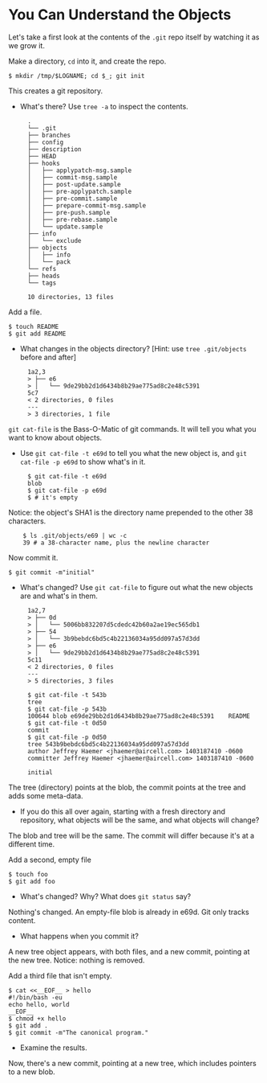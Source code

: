 You Can Understand the Objects
=============================

Let's take a first look at the contents of the `.git` repo itself
by watching it as we grow it.

Make a directory, `cd` into it, and create the repo.

    $ mkdir /tmp/$LOGNAME; cd $_; git init

This creates a git repository.

- What's there?  Use `tree -a` to inspect the contents.

        .
        └── .git
        ├── branches
        ├── config
        ├── description
        ├── HEAD
        ├── hooks
        │   ├── applypatch-msg.sample
        │   ├── commit-msg.sample
        │   ├── post-update.sample
        │   ├── pre-applypatch.sample
        │   ├── pre-commit.sample
        │   ├── prepare-commit-msg.sample
        │   ├── pre-push.sample
        │   ├── pre-rebase.sample
        │   └── update.sample
        ├── info
        │   └── exclude
        ├── objects
        │   ├── info
        │   └── pack
        └── refs
        ├── heads
        └── tags

        10 directories, 13 files

Add a file.

    $ touch README
    $ git add README

- What changes in the objects directory? [Hint: use `tree .git/objects` before and after]


        1a2,3
        > ├── e6
        > │   └── 9de29bb2d1d6434b8b29ae775ad8c2e48c5391
        5c7
        < 2 directories, 0 files
        ---
        > 3 directories, 1 file


`git cat-file` is the Bass-O-Matic of git commands. It will tell you what you want to know about objects.

- Use `git cat-file -t e69d` to tell you what the new object is,
and `git cat-file -p e69d` to show what's in it.

        $ git cat-file -t e69d
        blob
        $ git cat-file -p e69d
        $ # it's empty
Notice: the object's SHA1 is the directory name prepended to the other 38 characters.

        $ ls .git/objects/e69 | wc -c
        39 # a 38-character name, plus the newline character

Now commit it.

    $ git commit -m"initial"

- What's changed?  Use `git cat-file` to figure out what the new objects are and what's in them.

        1a2,7
        > ├── 0d
        > │   └── 5006bb832207d5cdedc42b60a2ae19ec565db1
        > ├── 54
        > │   └── 3b9bebdc6bd5c4b22136034a95dd097a57d3dd
        > ├── e6
        > │   └── 9de29bb2d1d6434b8b29ae775ad8c2e48c5391
        5c11
        < 2 directories, 0 files
        ---
        > 5 directories, 3 files

        $ git cat-file -t 543b
        tree
        $ git cat-file -p 543b
        100644 blob e69de29bb2d1d6434b8b29ae775ad8c2e48c5391	README
        $ git cat-file -t 0d50
        commit
        $ git cat-file -p 0d50
        tree 543b9bebdc6bd5c4b22136034a95dd097a57d3dd
        author Jeffrey Haemer <jhaemer@aircell.com> 1403187410 -0600
        committer Jeffrey Haemer <jhaemer@aircell.com> 1403187410 -0600

        initial

The tree (directory) points at the blob, the commit points at the tree and adds some meta-data.

- If you do this all over again, starting with a fresh directory and repository, what objects will be the same, and what objects will change?

The blob and tree will be the same. The commit will differ because it's at a different time.

Add a second, empty file

    $ touch foo
    $ git add foo

- What's changed? Why? What does `git status` say?

Nothing's changed. An empty-file blob is already in e69d. Git only tracks content.

- What happens when you commit it?

A new tree object appears, with both files, and a new commit, pointing at the new tree.
Notice: nothing is removed.

Add a third file that isn't empty.

    $ cat <<__EOF__ > hello
    #!/bin/bash -eu
    echo hello, world
    __EOF__
    $ chmod +x hello
    $ git add .
    $ git commit -m"The canonical program."

- Examine the results.

Now, there's a new commit, pointing at a new tree, which includes pointers to a new blob.
